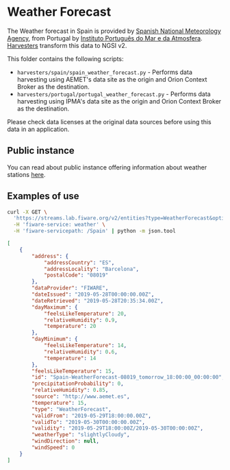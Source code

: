# Weather Forecast

The Weather forecast in Spain is provided by
[Spanish National Meteorology Agency](http://aemet.es), from Portugal by
[Instituto Português do Mar e da Atmosfera](http://www.ipma.pt/pt).
[Harvesters](./harvesters) transform this data to NGSI v2.

This folder contains the following scripts:

-   `harvesters/spain/spain_weather_forecast.py` - Performs data harvesting
    using AEMET's data site as the origin and Orion Context Broker as the
    destination.
-   `harvesters/portugal/portugal_weather_forecast.py` - Performs data
    harvesting using IPMA's data site as the origin and Orion Context Broker as
    the destination.

Please check data licenses at the original data sources before using this data
in an application.

## Public instance

You can read about public instance offering information about weather stations
[here](../../gsma.md).

## Examples of use

```bash
curl -X GET \
  'https://streams.lab.fiware.org/v2/entities?type=WeatherForecast&options=keyValues&q=address.addressLocality:Barcelona&limit=1' \
  -H 'fiware-service: weather' \
  -H 'fiware-servicepath: /Spain' | python -m json.tool
```

```json
[
    {
        "address": {
            "addressCountry": "ES",
            "addressLocality": "Barcelona",
            "postalCode": "08019"
        },
        "dataProvider": "FIWARE",
        "dateIssued": "2019-05-28T00:00:00.00Z",
        "dateRetrieved": "2019-05-28T20:35:34.00Z",
        "dayMaximum": {
            "feelsLikeTemperature": 20,
            "relativeHumidity": 0.9,
            "temperature": 20
        },
        "dayMinimum": {
            "feelsLikeTemperature": 14,
            "relativeHumidity": 0.6,
            "temperature": 14
        },
        "feelsLikeTemperature": 15,
        "id": "Spain-WeatherForecast-08019_tomorrow_18:00:00_00:00:00",
        "precipitationProbability": 0,
        "relativeHumidity": 0.85,
        "source": "http://www.aemet.es",
        "temperature": 15,
        "type": "WeatherForecast",
        "validFrom": "2019-05-29T18:00:00.00Z",
        "validTo": "2019-05-30T00:00:00.00Z",
        "validity": "2019-05-29T18:00:00Z/2019-05-30T00:00:00Z",
        "weatherType": "slightlyCloudy",
        "windDirection": null,
        "windSpeed": 0
    }
]
```
